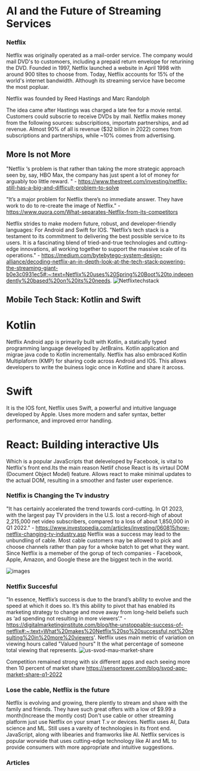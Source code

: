 # AI and the Future of Streaming Services
### Netflix

Netflix was originally operated as a mail-order service. The company would mail DVD's to customoers, including a prepaid return envelope for returining the DVD. Founded in 1997, Netflix launched a website in April 1998 with around 900 tiltes to choose from. Today, Netflix accounts for 15% of the world's internet bandwidth. Although its streaming service have become the most popluar.

Netflix was founded by Reed Hastings and Marc Randolph

The idea came after Hastings was charged a late fee for a movie rental. Customers could subscrie to receive DVDs by mail.
Netflix makes money from the following sources: subscripitions, importatn partnerships, and ad revenue. Almost 90% of all is revenue ($32 billion in 2022) comes from subscriptions and partnerships, while ~10% comes from advertising.

## More Is not More

 "Netflix ‘s problem is that rather than taking the more strategic approach seen by, say, HBO Max, the company has just spent a lot of money for arguably too little reward. " - https://www.thestreet.com/investing/netflix-still-has-a-big-and-difficult-problem-to-solve
 
 "It’s a major problem for Netflix there’s no immediate answer. They have work to do to re-create the image of Netflix." - https://www.quora.com/What-separates-Netflix-from-its-competitors

 Netflix strides to make modern future, robust, and developer-friendly languages: For Android and Swift for IOS. "Netflix’s tech stack is a testament to its commitment to delivering the best possible service to its users. It is a fascinating blend of tried-and-true technologies and cutting-edge innovations, all working together to support the massive scale of its operations." - https://medium.com/bytebytego-system-design-alliance/decoding-netflix-an-in-depth-look-at-the-tech-stack-powering-the-streaming-giant-b0e3c0931ec5#:~:text=Netflix%20uses%20Spring%20Boot%20to,independently%20based%20on%20its%20needs.
![Netflixtechstack](https://github.com/BrentBuda/ai-case-study/assets/56571802/b0b1f05d-601c-4ed4-88be-36c4b16c2300)
## Mobile Tech Stack: Kotlin and Swift
# Kotlin
Netflix Android app is primarily built with Kotlin, a statically typed programming language developed by JetBrains. Kotlin application and migrae java code to Kotlin incrementally. Netflix has also embraced Kotlin Multiplaform (KMP) for sharing code across Android and IOS. This allows developers to write the buiness logic once in Kotline and share it arcoss.
# Swift
It is the IOS font, Netflix uses Swift, a powerful and intuitive language developed by Apple. Uses more modern and safer syntax, better performance, and improved error handling.

# React: Building interactive UIs
Which is a popular JavaScripts that deleveloped by Facebook, is vital to Netflix's front end.Its the main reason Netlif chose React is its virtaul DOM (Document Object Model) feature. Allows react to make minimal updates to the actual DOM, resulting in a smoother and faster user experience.
### Netlfix is Changing the Tv industry
"It has certainly accelerated the trend towards cord-cutting. In Q1 2023, with the largest pay TV providers in the U.S. lost a record-high of about 2,215,000 net video subscribers, compared to a loss of about 1,850,000 in Q1 2022." - https://www.investopedia.com/articles/investing/060815/how-netflix-changing-tv-industry.asp
Netflix was a success may lead to the unbundling of cable. Most cable customers may be allowed to pick and choose channels rather than pay for a whoke batch to get what they want.
Since Netflix is a memeber of the gorup of tech companies - Facebook, Apple, Amazon, and Google these are the biggest tech in the world.

![images](https://github.com/BrentBuda/ai-case-study/assets/56571802/a6a1a17c-ff13-449b-9bf6-bcfe2f61eda4)

### Netlfix Succesful 
"In essence, Netflix’s success is due to the brand’s ability to evolve and the speed at which it does so. It’s this ability to pivot that has enabled its marketing strategy to change and move away from long-held beliefs such as ‘ad spending not resulting in more viewers’." - https://digitalmarketinginstitute.com/blog/the-unstoppable-success-of-netflix#:~:text=What%20makes%20Netflix%20so%20successful,not%20resulting%20in%20more%20viewers'.
Netflix uses main metric of variation on viewing hours called "Valued hours" It the what percentage of someone total viewing that represents.
![us-svod-mau-market-share](https://github.com/BrentBuda/ai-case-study/assets/56571802/23820a1a-aeff-44cd-920b-7585c03a9c73)

Competition remained strong with six different apps and each seeing more then 10 percent of market share https://sensortower.com/blog/svod-app-market-share-q1-2022

### Lose the cable, Netflix is the future
Netflix is evolving and growing, there plently to stream and share with the family and friends. They have such great offers with a low of $9.99 a month(Increase the montly cost) Don't use cable or other streaming platform just use Netflix on your smart T.v or devices.
Netflix uses AI, Data science and ML. Still uses a vareity of technologies in its front end. JavaScript, along with libearies and framworks like AI.
Netflix services is popular worwide that uses cutting-edge technology like AI and ML to provide consumers with more appropriate and intuitive suggestions.

### Articles





